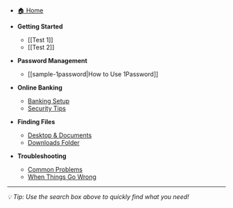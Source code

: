 * [🏠 Home](/)

* **Getting Started**
  * [[Test 1]]
  * [[Test 2]]

* **Password Management**
  * [[sample-1password|How to Use 1Password]]

* **Online Banking**
  * [Banking Setup](banking-setup.md)
  * [Security Tips](browser-security.md)

* **Finding Files**
  * [Desktop & Documents](finding-files.md)
  * [Downloads Folder](downloads.md)

* **Troubleshooting**
  * [Common Problems](troubleshooting.md)
  * [When Things Go Wrong](emergency-help.md)

---

*💡 Tip: Use the search box above to quickly find what you need!*